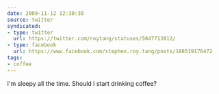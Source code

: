 ```yaml
---
date: 2009-11-12 12:30:30
source: twitter
syndicated:
- type: twitter
  url: https://twitter.com/roytang/statuses/5647713812/
- type: facebook
  url: https://www.facebook.com/stephen.roy.tang/posts/188519176472
tags:
- coffee
---
```


I'm sleepy all the time. Should I start drinking coffee?